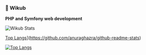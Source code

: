 ### 👋 Wikub

**PHP and Symfony web development**


![Wikub Stats](https://github-readme-stats-guypp26rj-wikubs-projects.vercel.app/api?username=wikub&include_all_commits=true&count_private=true&hide_border=true&show_icons=true)

[Top Langs](https://github-readme-stats-guypp26rj-wikubs-projects.vercel.app/api/top-langs/?username=wikub&layout=compact&count_private=true&hide_border=true&langs_count=6&include_all_commits=true&hide=blade)](https://github.com/anuraghazra/github-readme-stats)


[![Top Langs](https://github-readme-stats.vercel.app/api/top-langs/?username=wikub&layout=compact&count_private=true&hide_border=true&langs_count=6&include_all_commits=true&hide=blade)](https://github.com/anuraghazra/github-readme-stats)

